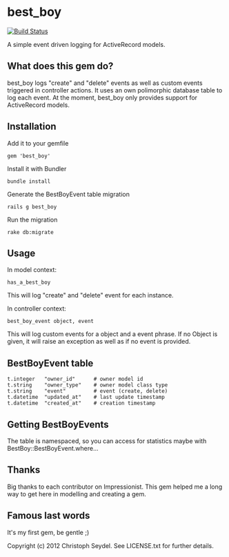 best_boy
========
[![Build Status](https://secure.travis-ci.org/cseydel/best_boy.png?branch=master)](https://secure.travis-ci.org/cseydel/best_boy)

A simple event driven logging for ActiveRecord models.


What does this gem do?
----------------------

best_boy logs "create" and "delete" events as well as custom events triggered in controller actions. It uses an own polimorphic database table to log each event.
At the moment, best_boy only provides support for ActiveRecord models.


Installation
------------

Add it to your gemfile

    gem 'best_boy'

Install it with Bundler

    bundle install

Generate the BestBoyEvent table migration

    rails g best_boy

Run the migration

    rake db:migrate


Usage
-----

In model context:
    
    has_a_best_boy

This will log "create" and "delete" event for each instance.

In controller context:

    best_boy_event object, event

This will log custom events for a object and a event phrase.
If no Object is given, it will raise an exception as well as if no event is provided.


BestBoyEvent table
------------------

    t.integer   "owner_id"      # owner model id
    t.string    "owner_type"    # owner model class type
    t.string    "event"         # event (create, delete)
    t.datetime  "updated_at"    # last update timestamp
    t.datetime  "created_at"    # creation timestamp

Getting BestBoyEvents
---------------------

The table is namespaced, so you can access for statistics maybe with BestBoy::BestBoyEvent.where...

Thanks
------

Big thanks to each contributor on Impressionist. This gem helped me a long way to get here in modelling and creating a gem.

Famous last words
-----------------
It's my first gem, be gentle ;)



Copyright (c) 2012 Christoph Seydel. See LICENSE.txt for further details.